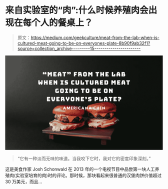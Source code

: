 # 来自实验室的“肉”:什么时候养殖肉会出现在每个人的餐桌上？

> 原文：<https://medium.com/geekculture/meat-from-the-lab-when-is-cultured-meat-going-to-be-on-everyones-plate-8b90f9ab32f1?source=collection_archive---------15----------------------->

![](img/77fb5c052a18d95632838e2f877de047.png)

> “它有一种淡而无味的味道。当我咬下它时，我对它的密度印象深刻。”

这是美食作家 Josh Schonwald 在 2013 年的一个电视节目中品尝第一块人工养殖肉(实验室培育的肉)时的评论。那时候，那块看起来很普通的汉堡肉饼价值超过 30 万美元，而且…